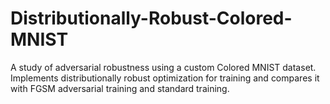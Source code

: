 # Distributionally-Robust-Colored-MNIST
A study of adversarial robustness using a custom Colored MNIST dataset. Implements distributionally robust optimization for training and compares it with FGSM adversarial training and standard training.

